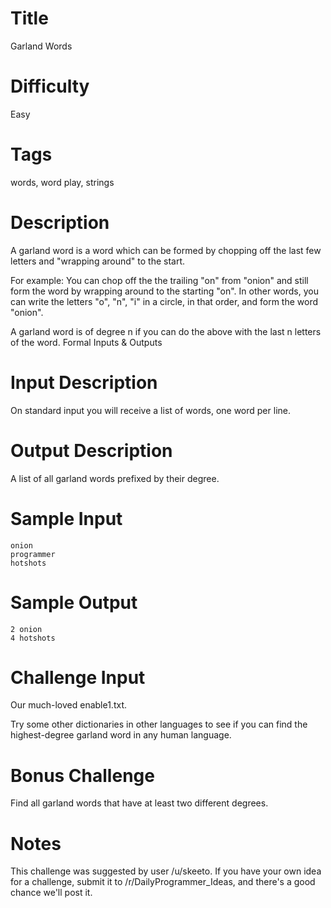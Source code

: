 # Title

Garland Words

# Difficulty

Easy

# Tags

words, word play, strings 

# Description

A garland word is a word which can be formed by chopping off the last few letters and "wrapping around" to the start.

For example: You can chop off the the trailing "on" from "onion" and still form the word by wrapping around to the starting "on". In other words, you can write the letters "o", "n", "i" in a circle, in that order, and form the word "onion".

A garland word is of degree n if you can do the above with the last n letters of the word.
Formal Inputs & Outputs

# Input Description

On standard input you will receive a list of words, one word per line.

# Output Description

A list of all garland words prefixed by their degree.

# Sample Input

    onion
    programmer
    hotshots

# Sample Output

    2 onion
    4 hotshots

# Challenge Input

Our much-loved enable1.txt.

Try some other dictionaries in other languages to see if you can find the highest-degree garland word in any human language.

# Bonus Challenge

Find all garland words that have at least two different degrees.

# Notes

This challenge was suggested by user /u/skeeto. If you have your own idea for a challenge, submit it to /r/DailyProgrammer_Ideas, and there's a good chance we'll post it.
